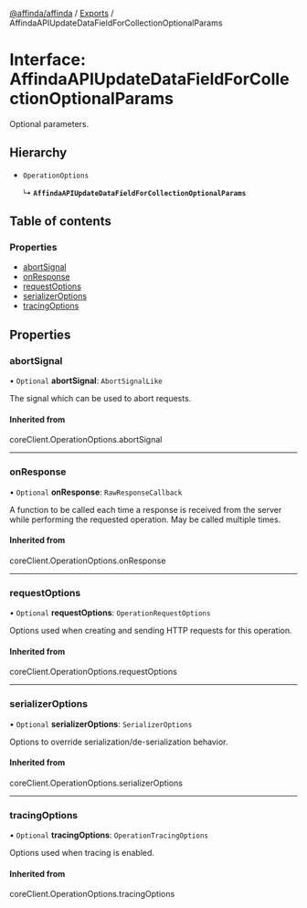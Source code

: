 [@affinda/affinda](../README.md) / [Exports](../modules.md) / AffindaAPIUpdateDataFieldForCollectionOptionalParams

# Interface: AffindaAPIUpdateDataFieldForCollectionOptionalParams

Optional parameters.

## Hierarchy

- `OperationOptions`

  ↳ **`AffindaAPIUpdateDataFieldForCollectionOptionalParams`**

## Table of contents

### Properties

- [abortSignal](AffindaAPIUpdateDataFieldForCollectionOptionalParams.md#abortsignal)
- [onResponse](AffindaAPIUpdateDataFieldForCollectionOptionalParams.md#onresponse)
- [requestOptions](AffindaAPIUpdateDataFieldForCollectionOptionalParams.md#requestoptions)
- [serializerOptions](AffindaAPIUpdateDataFieldForCollectionOptionalParams.md#serializeroptions)
- [tracingOptions](AffindaAPIUpdateDataFieldForCollectionOptionalParams.md#tracingoptions)

## Properties

### abortSignal

• `Optional` **abortSignal**: `AbortSignalLike`

The signal which can be used to abort requests.

#### Inherited from

coreClient.OperationOptions.abortSignal

___

### onResponse

• `Optional` **onResponse**: `RawResponseCallback`

A function to be called each time a response is received from the server
while performing the requested operation.
May be called multiple times.

#### Inherited from

coreClient.OperationOptions.onResponse

___

### requestOptions

• `Optional` **requestOptions**: `OperationRequestOptions`

Options used when creating and sending HTTP requests for this operation.

#### Inherited from

coreClient.OperationOptions.requestOptions

___

### serializerOptions

• `Optional` **serializerOptions**: `SerializerOptions`

Options to override serialization/de-serialization behavior.

#### Inherited from

coreClient.OperationOptions.serializerOptions

___

### tracingOptions

• `Optional` **tracingOptions**: `OperationTracingOptions`

Options used when tracing is enabled.

#### Inherited from

coreClient.OperationOptions.tracingOptions
